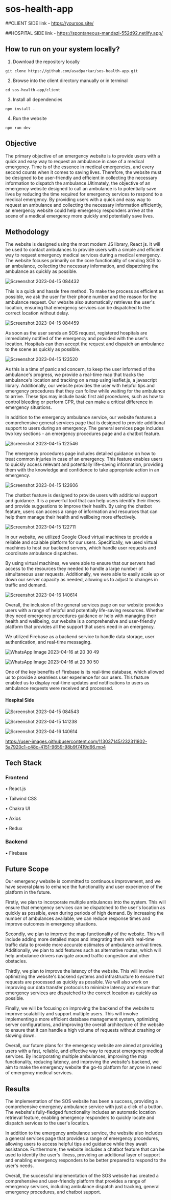 # sos-health-app

##CLIENT SIDE link - https://yoursos.site/

##HOSPITAL SIDE link - https://spontaneous-mandazi-552d92.netlify.app/

## How to run on your system locally?

1) Download the repository locally
```
git clone https://github.com/asadparkar/sos-health-app.git
```

2) Browse into the client directory manually or in terminal
```
cd sos-health-app/client
```

3) Install all dependencies
```
npm install .
```

4) Run the website
```
npm run dev
```

## Objective
The primary objective of an emergency website is to provide users with a quick and easy way to request an ambulance in case of a medical emergency. Time is of the essence in medical emergencies, and every second counts when it comes to saving lives. Therefore, the website must be designed to be user-friendly and efficient in collecting the necessary information to dispatch the ambulance.Ultimately, the objective of an emergency website designed to call an ambulance is to potentially save lives by reducing the time required for emergency services to respond to a medical emergency. By providing users with a quick and easy way to request an ambulance and collecting the necessary information efficiently, an emergency website could help emergency responders arrive at the scene of a medical emergency more quickly and potentially save lives.

## Methodology
The website is designed using the most modern JS library, React js. It will be used to contact ambulances to provide users with a simple and efficient way to request emergency medical services during a medical emergency. The website focuses primarily on the core functionality of sending SOS to an ambulance, collecting the necessary information, and dispatching the ambulance as quickly as possible.

![Screenshot 2023-04-15 084432](https://user-images.githubusercontent.com/113037145/232282712-e1c3dcaa-7d09-4471-beae-78a870f25123.png)

This is a quick and hassle free method. To make the process as efficient as possible, we ask the user for their phone number and the reason for the ambulance request. Our website also automatically retrieves the user's location, ensuring that emergency services can be dispatched to the correct location without delay.

![Screenshot 2023-04-15 084459](https://user-images.githubusercontent.com/113037145/232282801-9b98d758-75b2-4765-9e8f-528255c97561.png)

As soon as the user sends an SOS request, registered hospitals are immediately notified of the emergency and provided with the user's location. Hospitals can then accept the request and dispatch an ambulance to the scene as quickly as possible.

![Screenshot 2023-04-15 123520](https://user-images.githubusercontent.com/113037145/232282831-826a65da-35e6-4055-95cc-ccd1bfd5e35b.png)

As this is a time of panic and concern, to keep the user informed of the ambulance's progress, we provide a real-time map that tracks the ambulance's location and tracking on a map using leaflet.js, a javascript library. Additionally, our website provides the user with helpful tips and emergency procedures that they can follow while waiting for the ambulance to arrive. These tips may include basic first aid procedures, such as how to control bleeding or perform CPR, that can make a critical difference in emergency situations.

In addition to the emergency ambulance service, our website features a comprehensive general services page that is designed to provide additional support to users during an emergency. The general services page includes two key sections - an emergency procedures page and a chatbot feature.

![Screenshot 2023-04-15 122546](https://user-images.githubusercontent.com/113037145/232282907-64f49c6e-ed2d-4b19-a048-765d37e74165.png)

The emergency procedures page includes detailed guidance on how to treat common injuries in case of an emergency. This feature enables users to quickly access relevant and potentially life-saving information, providing them with the knowledge and confidence to take appropriate action in an emergency.

![Screenshot 2023-04-15 122606](https://user-images.githubusercontent.com/113037145/232282956-22256200-4079-4ba0-9709-db612beb4fab.png)


The chatbot feature is designed to provide users with additional support and guidance. It is a powerful tool that can help users identify their illness and provide suggestions to improve their health. By using the chatbot feature, users can access a range of information and resources that can help them manage their health and wellbeing more effectively.

![Screenshot 2023-04-15 122711](https://user-images.githubusercontent.com/113037145/232282991-d3d46f5b-965d-46fb-af64-999da79e9c6d.png)

In our website, we utilized Google Cloud virtual machines to provide a reliable and scalable platform for our users. Specifically, we used virtual machines to host our backend servers, which handle user requests and coordinate ambulance dispatches.

By using virtual machines, we were able to ensure that our servers had access to the resources they needed to handle a large number of simultaneous user requests. Additionally, we were able to easily scale up or down our server capacity as needed, allowing us to adjust to changes in traffic and demand.

![Screenshot 2023-04-16 140614](https://cdn.discordapp.com/attachments/1096705600710262846/1097174364211908618/image.png)

Overall, the inclusion of the general services page on our website provides users with a range of helpful and potentially life-saving resources. Whether they need emergency procedures guidance or help with managing their health and wellbeing, our website is a comprehensive and user-friendly platform that provides all the support that users need in an emergency.

We utilized Firebase as a backend service to handle data storage, user authentication, and real-time messaging.

![WhatsApp Image 2023-04-16 at 20 30 49](https://user-images.githubusercontent.com/113037145/232321873-25c15684-9f39-44ff-b9c9-8a9c9d48cb98.jpeg)

![WhatsApp Image 2023-04-16 at 20 30 50](https://user-images.githubusercontent.com/113037145/232321875-cc5cfd4c-4e19-45b9-bca2-c72e553a55cc.jpeg)



One of the key benefits of Firebase is its real-time database, which allowed us to provide a seamless user experience for our users. This feature enabled us to display real-time updates and notifications to users as ambulance requests were received and processed.

#### Hospital Side

![Screenshot 2023-04-15 084543](https://user-images.githubusercontent.com/113037145/232286811-10cb0bac-02a5-4be6-bc02-3238c1ed6b77.png)

![Screenshot 2023-04-15 141238](https://user-images.githubusercontent.com/113037145/232286882-673ee180-3f6b-47b8-9d2b-a5bac5305bcb.png)


![Screenshot 2023-04-16 140614](https://user-images.githubusercontent.com/113037145/232286930-7763d2b5-e91b-407e-a13b-35eea1a59f56.png)

https://user-images.githubusercontent.com/113037145/232311802-5a7920c1-c48c-4151-9659-98b9f7419d66.mp4

## Tech Stack
### Frontend

 • React.js
 
 • Tailwind CSS
 
 • Chakra UI
 
 • Axios
 
 • Redux

### Backend

 • Firebase
 
 ## Future Scope
Our emergency website is committed to continuous improvement, and we have several plans to enhance the functionality and user experience of the platform in the future.

Firstly, we plan to incorporate multiple ambulances into the system. This will ensure that emergency services can be dispatched to the user's location as quickly as possible, even during periods of high demand. By increasing the number of ambulances available, we can reduce response times and improve outcomes in emergency situations.

Secondly, we plan to improve the map functionality of the website. This will include adding more detailed maps and integrating them with real-time traffic data to provide more accurate estimates of ambulance arrival times. Additionally, we plan to add features such as alternative routes, which will help ambulance drivers navigate around traffic congestion and other obstacles.

Thirdly, we plan to improve the latency of the website. This will involve optimizing the website's backend systems and infrastructure to ensure that requests are processed as quickly as possible. We will also work on improving our data transfer protocols to minimize latency and ensure that emergency services are dispatched to the correct location as quickly as possible.

Finally, we will be focusing on improving the backend of the website to improve scalability and support multiple users. This will involve implementing a more efficient database management system, optimizing server configurations, and improving the overall architecture of the website to ensure that it can handle a high volume of requests without crashing or slowing down.

Overall, our future plans for the emergency website are aimed at providing users with a fast, reliable, and effective way to request emergency medical services. By incorporating multiple ambulances, improving the map functionality, reducing latency, and improving the website's backend, we aim to make the emergency website the go-to platform for anyone in need of emergency medical services.


## Results
The implementation of the SOS website has been a success, providing a comprehensive emergency ambulance service with just a click of a button. The website's fully-fledged functionality includes an automatic location retrieval feature, enabling emergency responders to quickly locate and dispatch services to the user's location.

In addition to the emergency ambulance service, the website also includes a general services page that provides a range of emergency procedures, allowing users to access helpful tips and guidance while they await assistance. Furthermore, the website includes a chatbot feature that can be used to identify the user's illness, providing an additional layer of support and enabling emergency responders to be better prepared to respond to the user's needs.

Overall, the successful implementation of the SOS website has created a comprehensive and user-friendly platform that provides a range of emergency services, including ambulance dispatch and tracking, general emergency procedures, and chatbot support.



